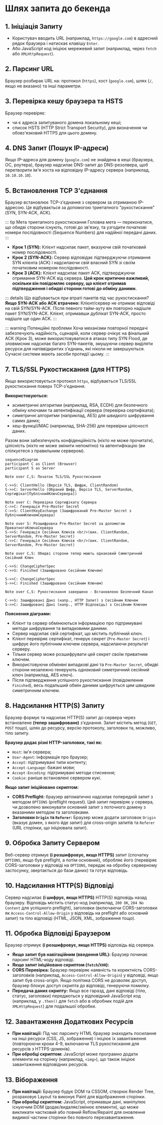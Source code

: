# Шлях запита до бекенда

## 1. Ініціація Запиту

* Користувач вводить URL (наприклад, `https://google.com`) в адресний рядок браузера і натискає клавішу `Enter`.
* Або JavaScript код ініціює мережевий запит (наприклад, через `fetch` або `XMLHttpRequest`).

## 2. Парсинг URL

Браузер розбирає URL на: протокол (`https`), хост (`google.com`), шлях (`/`, якщо не вказано) та інші параметри.

## 3. Перевірка кешу браузера та HSTS

Браузер перевіряє:
* чи є адреса запитуваного домена локальному кеші;
* список HSTS (HTTP Strict Transport Security), для визначення чи обовз'язковий HTTPS для цього домену.

## 4. DNS Запит (Пошук IP-адреси)

Якщо IP-адреса для домену (`google.com`) не знайдена в кеші (браузера, ОС, роутера), браузер надсилає DNS-запит до DNS-резолвера, щоб перетворити ім'я хоста на відповідну IP-адресу сервера (наприклад, `10.10.10.10`).

## 5. Встановлення TCP З'єднання

Браузер встановлює TCP-з'єднання з сервером за отриманою IP-адресою. Це відбувається за допомогою триетапного "рукостискання" (SYN, SYN-ACK, ACK).

::: tip Мета триетапного рукостискання
Головна мета — переконатися, що обидві сторони існують, готові до зв'язку, та узгодити початкові номери послідовності (Sequence Numbers) для надійної передачі даних.
:::

*   **Крок 1 (SYN):** Клієнт надсилає пакет, вказуючи свій початковий номер послідовності.
*   **Крок 2 (SYN-ACK):** Сервер відповідає підтверджуючи отримання SYN клієнта (ACK) і надсилаючи свій власний SYN зі своїм початковим номером послідовності.
*   **Крок 3 (ACK):** Клієнт надсилає пакет ACK, підтверджуючи отримання SYN-ACK від сервера. **Цей крок критично важливий, оскільки він повідомляє серверу, що клієнт отримав підтвердження і обидві сторони готові до обміну даними.**

::: details Що відбувається при втраті пакетів під час рукостискання?
**Якщо SYN-ACK або ACK втрачено:** Клієнт/сервер не отримає відповіді на свій SYN/SYN-ACK. Після певного тайм-ауту він повторно надішле пакет SYN/SYN-ACK.
Клієнт, отримавши дублікат SYN-ACK, просто надішле ще один ACK.
:::

::: warning Потенційні проблеми
Хоча механізми повторної передачі забезпечують надійність, сценарій, коли сервер очікує на фінальний ACK (Крок 3), може використовуватися в атаках типу SYN Flood, де зловмисник надсилає багато SYN-пакетів, змушуючи сервер виділяти ресурси для напіввідкритих з'єднань, які ніколи не завершуються. Сучасні системи мають засоби протидії цьому.
:::

## 7. TLS/SSL Рукостискання (для HTTPS)

Якщо використовується протокол `https`, відбувається TLS/SSL рукостискання поверх TCP-з'єднання.

**Використовуються:**
*   асиметричні алгоритми (наприклад, RSA, ECDH) для безпечного обміну ключами та автентифікації сервера (перевірка сертифіката);
*   симетричні алгоритми (наприклад, AES) для швидкого шифрування самих даних;
*   хеш-функції/MAC (наприклад, SHA-256) для перевірки цілісності даних.

Разом вони забезпечують конфіденційність (ніхто не може прочитати), цілісність (ніхто не може змінити непомітно) та автентифікацію (ви спілкуєтеся з правильним сервером).

```mermaid
sequenceDiagram
participant C as Client (Browser)
participant S as Server

Note over C,S: Початок TLS/SSL Рукостискання

C->>S: ClientHello (Версія TLS, Шифри, ClientRandom)
S->>C: ServerHello (Обраний Шифр, Версія TLS, ServerRandom, Сертифікат[ПублічнийКлючСервера])

Note over C: Перевірка Сертифікату Сервера
C->>C: Генерація Pre-Master Secret
C->>S: ClientKeyExchange (Зашифрований Pre-Master Secret з ПублічнимКлючемСервера)

Note over S: Розшифровка Pre-Master Secret за допомогою ПриватногоКлючаСервера
S->>S: Генерація Сесійних Ключів <br/>(вик. ClientRandom, ServerRandom, Pre-Master Secret)
C->>C: Генерація Сесійних Ключів <br/>(вик. ClientRandom, ServerRandom, Pre-Master Secret)

Note over C,S: Обидві сторони тепер мають однаковий Симетричний Сесійний Ключ

C->>S: ChangeCipherSpec
C->>S: Finished (Зашифровано Сесійним Ключем)

S->>C: ChangeCipherSpec
S->>C: Finished (Зашифровано Сесійним Ключем)

Note over C,S: Рукостискання завершено - Встановлено Безпечний Канал

C->>S: Зашифровані Дані (напр., HTTP Запит) з Сесійним Ключем
S->>C: Зашифровані Дані (напр., HTTP Відповідь) з Сесійним Ключем
```
**Пояснення діаграми:**
*   Клієнт та сервер обмінюються інформацією про підтримувані методи шифрування та випадковими даними.
*   Сервер надсилає свій сертифікат, що містить публічний ключ.
*   Клієнт перевіряє сертифікат, генерує секрет (`Pre-Master Secret`) і шифрує його публічним ключем сервера, надсилаючи результат серверу.
*   Тільки сервер може розшифрувати цей секрет своїм приватним ключем.
*   Використовуючи обміняні випадкові дані та `Pre-Master Secret`, обидві сторони незалежно генерують *однаковий* симетричний сесійний ключ (наприклад, AES ключ).
*   Після підтвердження успішного рукостискання (повідомлення `Finished`), весь подальший обмін даними шифрується цим швидким симетричним ключем.

## 8. Надсилання HTTP(S) Запиту

Браузер формує та надсилає HTTP(S) запит до сервера через встановлене **(тепер зашифроване)** з'єднання. Запит містить метод (`GET`, `POST` тощо), шлях до ресурсу, версію протоколу, заголовки та, можливо, тіло запиту.

**Браузер додає різні HTTP-заголовки, такі як:**
*   `Host`: ім'я сервера;
*   `User-Agent`: інформація про браузер;
*   `Accept`: підтримувані типи контенту;
*   `Accept-Language`: бажані мови;
*   `Accept-Encoding`: підтримувані методи стиснення;
*   `Cookie`: раніше встановлені сервером кукі.

**Якщо запит ініційовано скриптом:**
*   **CORS Preflight:** браузер автоматично надсилає попередній запит з методом `OPTIONS` (preflight request). Цей запит перевіряє у сервера, чи дозволено виконувати основний запит з поточного домену з вказаними методом та заголовками.
*   **Заголовки `Origin` та `Referer`:** Браузер може додати заголовок `Origin` (вказує домен, з якого йде запит) для cross-origin запитів та `Referer` (URL сторінки, що ініціювала запит).

## 9. Обробка Запиту Сервером

Веб-сервер отримує **(і розшифровує, якщо HTTPS)** запит (спочатку `OPTIONS`, якщо був preflight, а потім основний), обробляє його (перевіряє CORS-заголовки у відповіді на `OPTIONS`, передає на обробку серверному застосунку, звертається до бази даних) та готує відповідь.

## 10. Надсилання HTTP(S) Відповіді

Сервер надсилає **(і шифрує, якщо HTTPS)** HTTP(S) відповідь назад браузеру. Відповідь містить статус-код (наприклад, `200 OK`, `204 No Content` для успішного preflight), заголовки (включаючи CORS-заголовки як `Access-Control-Allow-Origin` у відповідь на preflight або основний запит) та тіло відповіді (HTML, JSON, XML, зображення тощо).

## 11. Обробка Відповіді Браузером

Браузер отримує **(і розшифровує, якщо HTTPS)** відповідь від сервера.
*   **Якщо запит був навігаційним (введення URL):** Браузер починає парсинг HTML-коду відповіді.
*   **Якщо запит ініційовано скриптом (`fetch`/`XHR`):**
*   **CORS Перевірка:** Браузер перевіряє наявність та коректність CORS-заголовків (наприклад, `Access-Control-Allow-Origin`) у відповіді, якщо запит був cross-origin. Якщо політика CORS не дозволяє доступ, браузер блокує доступ скрипта до відповіді, генеруючи помилку.
*   **Передача даних скрипту:** Якщо все гаразд, дані відповіді (тіло, статус, заголовки) передаються у відповідний JavaScript код (наприклад, у `.then()` для `fetch` або в обробник подій для `XMLHttpRequest`) для подальшої обробки.

## 12. Завантаження Додаткових Ресурсів

*   **При навігації:** Під час парсингу HTML браузер знаходить посилання на інші ресурси (CSS, JS, зображення) і ініціює їх завантаження (повторюючи кроки 4-9, включаючи TLS рукостискання для ресурсів з HTTPS-доменів).
*   **При обробці скриптом:** JavaScript може програмно додати елементи на сторінку (наприклад, `<img>`), що також ініціює завантаження відповідних ресурсів.

## 13. Вібораження

*   **При навігації:** Браузер будує DOM та CSSOM, створює Render Tree, розраховує Layout та виконує Paint для відображення сторінки.
*   **При обробці скриптом:** JavaScript, отримавши дані, маніпулює існуючим DOM (додає/видаляє/змінює елементи), що може викликати частковий або повний Reflow/Repaint для оновлення видимої частини сторінки без повного перезавантаження.
